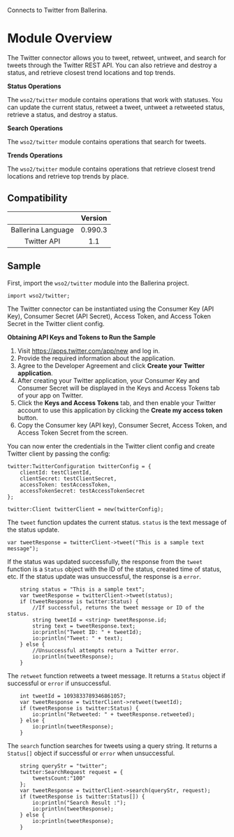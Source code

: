 Connects to Twitter from Ballerina. 

# Module Overview

The Twitter connector allows you to tweet, retweet, untweet, and search for tweets through the Twitter REST API.
You can also retrieve and destroy a status, and retrieve closest trend locations and top trends.

**Status Operations**

The `wso2/twitter` module contains operations that work with statuses. You can update the current status, retweet a tweet, 
untweet a retweeted status, retrieve a status, and destroy a status.

**Search Operations**

The `wso2/twitter` module contains operations that search for tweets. 

**Trends Operations**

The `wso2/twitter` module contains operations that retrieve closest trend locations and retrieve top trends by place.


## Compatibility
|                    |    Version     |  
|:------------------:|:--------------:|
| Ballerina Language |   0.990.3      |
| Twitter API        |   1.1          |


## Sample

First, import the `wso2/twitter` module into the Ballerina project.

```ballerina
import wso2/twitter;
```
    
The Twitter connector can be instantiated using the Consumer Key (API Key), Consumer Secret (API Secret), Access Token, 
and Access Token Secret in the Twitter client config.

**Obtaining API Keys and Tokens to Run the Sample**

1. Visit https://apps.twitter.com/app/new and log in.
2. Provide the required information about the application.
3. Agree to the Developer Agreement and click **Create your Twitter application**.
4. After creating your Twitter application, your Consumer Key and Consumer Secret will be displayed in the Keys and Access Tokens tab of your app on Twitter.
5. Click the **Keys and Access Tokens** tab, and then enable your Twitter account to use this application by clicking the **Create my access token** button.
6. Copy the Consumer key (API key), Consumer Secret, Access Token, and Access Token Secret from the screen.


You can now enter the credentials in the Twitter client config and create Twitter client by passing the config:
```ballerina
twitter:TwitterConfiguration twitterConfig = {
    clientId: testClientId,
    clientSecret: testClientSecret,
    accessToken: testAccessToken,
    accessTokenSecret: testAccessTokenSecret
};

twitter:Client twitterClient = new(twitterConfig);
```

The `tweet` function updates the current status. `status` is the text message of the status update.

   `var tweetResponse = twitterClient->tweet("This is a sample text message");`
   
If the status was updated successfully, the response from the `tweet` function is a `Status` object with the ID of the status, created time of status, etc. If the status update was unsuccessful, the response is a `error`.

```ballerina
    string status = "This is a sample text";
    var tweetResponse = twitterClient->tweet(status);
    if (tweetResponse is twitter:Status) {
        //If successful, returns the tweet message or ID of the status.
        string tweetId = <string> tweetResponse.id;
        string text = tweetResponse.text;
        io:println("Tweet ID: " + tweetId);
        io:println("Tweet: " + text);
    } else {
        //Unsuccessful attempts return a Twitter error.
        io:println(tweetResponse);
    }
```

The `retweet` function retweets a tweet message. It returns a `Status` object if successful or `error` if unsuccessful.

```ballerina
    int tweetId = 1093833789346861057;
    var tweetResponse = twitterClient->retweet(tweetId);
    if (tweetResponse is twitter:Status) {
        io:println("Retweeted: " + tweetResponse.retweeted);
    } else {
        io:println(tweetResponse);
    }
```

The `search` function searches for tweets using a query string. It returns a `Status[]` object if successful or `error` when unsuccessful.

```ballerina
    string queryStr = "twitter";
    twitter:SearchRequest request = {
        tweetsCount:"100"
    };
    var tweetResponse = twitterClient->search(queryStr, request);
    if (tweetResponse is twitter:Status[]) {
        io:println("Search Result :");
        io:println(tweetResponse);
    } else {
        io:println(tweetResponse);
    }
```
